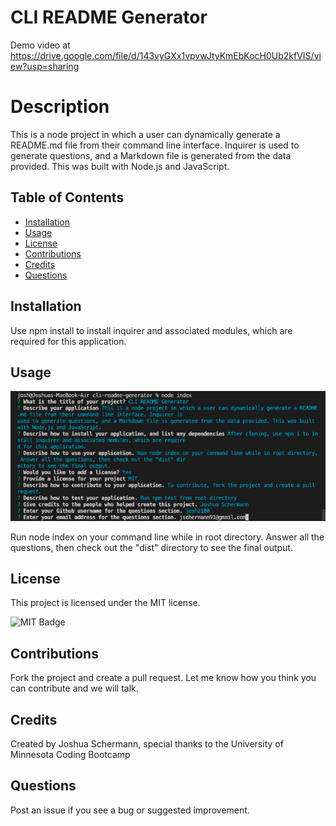 # CLI README Generator
Demo video at https://drive.google.com/file/d/143vyGXx1vpvwJtyKmEbKocH0Ub2kfVIS/view?usp=sharing

# Description

This is a node project in which a user can dynamically generate a README.md file from their command line interface. Inquirer is used to generate questions, and a Markdown file is generated from the data provided. This was built with Node.js and JavaScript.

## Table of Contents

- [Installation](#installation)
- [Usage](#usage)
- [License](#license)
- [Contributions](#contributions)
- [Credits](#credits)
- [Questions](#questions)

## Installation

Use npm install to install inquirer and associated modules, which are required for this application.

## Usage
![CLI README Generator Screenshot](./images/screenshot.png)

Run node index on your command line while in root directory. Answer all the questions, then check out the "dist" directory to see the final output.

## License

This project is licensed under the MIT license.

![MIT Badge](https://img.shields.io/npm/l/f)

## Contributions

Fork the project and create a pull request. Let me know how you think you can contribute and we will talk.

## Credits

Created by Joshua Schermann, special thanks to the University of Minnesota Coding Bootcamp

## Questions

Post an issue if you see a bug or suggested improvement.
